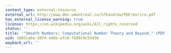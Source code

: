 ```yaml
---
content_type: external-resource
external_url: http://www.dms.umontreal.ca/%7Eandrew/PDF/msrire.pdf
has_external_license_warning: true
license: https://en.wikipedia.org/wiki/All_rights_reserved
status: ''
title: '"Smooth Numbers: Computational Number Theory and Beyond." (PDF)'
uid: 1083caba-2074-4dde-afc8-f689c9c55450
wayback_url: ''
---
```

